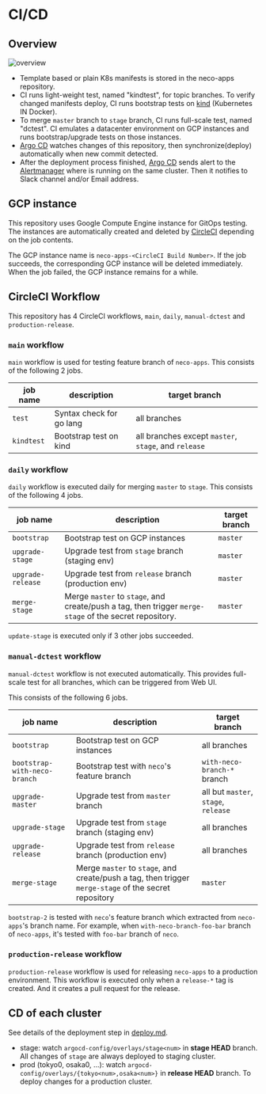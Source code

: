 CI/CD
=====

Overview
--------

![overview](http://www.plantuml.com/plantuml/svg/fPJVQzim4CVVzLSSUMeXCRJTZyuFeoFTkZ6wbRQmbq9Hv8kZMPQCT6u8e__xv9ljQY6mj7loMVfyxuTqfxD0qbDR6o4LEG-JStputWH0MsgBw2SWdtu6vXeVDAxxJT__26LSMy3aGjFdTZ61Nm80uguYQKk3CB6et4msJRYp1xShtIaR5tJqk3baJnrmtm7YKIIwc6693B3LE-wZVMqNw2qIXhZI1kgJgax3VKflfVB1bmxcvupAQAlY3pso1uVTIJJ6RMgq5APtTkxiKfUNifa2aifOMZ1nz2BLyOjK9xkgaGOzrTBAigy-NH2Z8YqKPeLRszdxeOGStcQzlGz__4p-P9j__FkA6-yAphmpzhvWXlUyNuPtXLvKJ2sglSCokbVGYEuA6IUa6x5R3AHjoJn5-ry9nB7X4N8DnG3K3rIddC35_AexkvynoE6OQE9qAuEvzYf-vr-OLVodz331DqQgYdT2PwN2ZxNKXhUmiuGOdeRnmiSXXXoEChYK5SBLzHIKgsjDucbxvdMvegWOmaV1SSQd0kGQhM3XfLKhY8sibt4rY94SWdKLvd0ILNuJHNs7WLh5T37b3IufJIw7LndShDmQF8RMa1XUiT5rWhwEPQ0lCKb-eDAUp-5D1ZyanPGRwKchraZV5p65fZLcJ6pRqOnTZNtwFvuILulg6OvsJc_waEHmci4dvzVI5w3jqlbQadPMfD2evCx9uLq6tnpf9TyEzzLkdBjf2-TU4sTeYxOslm40)

- Template based or plain K8s manifests is stored in the neco-apps repository.
- CI runs light-weight test, named "kindtest", for topic branches.  To verify changed manifests deploy, CI runs bootstrap tests on [kind][] (Kubernetes IN Docker).
- To merge `master` branch to `stage` branch, CI runs full-scale test, named "dctest".  CI emulates a datacenter environment on GCP instances and runs bootstrap/upgrade tests on those instances.
- [Argo CD][] watches changes of this repository, then synchronize(deploy) automatically when new commit detected.
- After the deployment process finished, [Argo CD][] sends alert to the [Alertmanager][] where is running on the same cluster. Then it notifies to Slack channel and/or Email address.

GCP instance
------------

This repository uses Google Compute Engine instance for GitOps testing. The instances are automatically created and deleted by [CircleCI][] depending on the job contents.

The GCP instance name is `neco-apps-<CircleCI Build Number>`. If the job succeeds, the corresponding GCP instance will be deleted immediately. When the job failed, the GCP instance remains for a while.

CircleCI Workflow
-----------------

This repository has 4 CircleCI workflows, `main`, `daily`, `manual-dctest` and `production-release`.

### `main` workflow

`main` workflow is used for testing feature branch of `neco-apps`. This consists of the following 2 jobs.

| job name   | description              | target branch                                        |
| ---------- | ------------------------ | ---------------------------------------------------- |
| `test`     | Syntax check for go lang | all branches                                         |
| `kindtest` | Bootstrap test on kind   | all branches except `master`, `stage`, and `release` |

### `daily` workflow

`daily` workflow is executed daily for merging `master` to `stage`.  This consists of the following 4 jobs.

| job name          | description                                                                                            | target branch |
| ----------------- | ------------------------------------------------------------------------------------------------------ | ------------- |
| `bootstrap`       | Bootstrap test on GCP instances                                                                        | `master`      |
| `upgrade-stage`   | Upgrade test from `stage` branch (staging env)                                                         | `master`      |
| `upgrade-release` | Upgrade test from `release` branch (production env)                                                    | `master`      |
| `merge-stage`     | Merge `master` to `stage`, and create/push a tag, then trigger `merge-stage` of the secret repository. | `master`      |

`update-stage` is executed only if 3 other jobs succeeded.

### `manual-dctest` workflow

`manual-dctest` workflow is not executed automatically.  This provides full-scale test for all branches, which can be triggered from Web UI.

This consists of the following 6 jobs.

| job name                     | description                                                                                            | target branch                        |
| ---------------------------- | ------------------------------------------------------------------------------------------------------ | ------------------------------------ |
| `bootstrap`                  | Bootstrap test on GCP instances                                                                        | all branches                         |
| `bootstrap-with-neco-branch` | Bootstrap test with `neco`'s feature branch                                                            | `with-neco-branch-*` branch          |
| `upgrade-master`             | Upgrade test from `master` branch                                                                      | all but `master`, `stage`, `release` |
| `upgrade-stage`              | Upgrade test from `stage` branch (staging env)                                                         | all branches                         |
| `upgrade-release`            | Upgrade test from `release` branch (production env)                                                    | all branches                         |
| `merge-stage`                | Merge `master` to `stage`, and create/push a tag, then trigger `merge-stage` of the secret repository | `master`                             |

`bootstrap-2` is tested with `neco`'s feature branch which extracted from `neco-apps`'s branch name.
For example, when `with-neco-branch-foo-bar` branch of `neco-apps`, it's tested with `foo-bar` branch of `neco`.

### `production-release` workflow

`production-release` workflow is used for releasing `neco-apps` to a production environment.
This workflow is executed only when a `release-*` tag is created. And it creates a pull request for the release.

CD of each cluster
------------------

See details of the deployment step in [deploy.md](deploy.md).

- stage: watch `argocd-config/overlays/stage<num>` in **stage HEAD** branch. All changes of `stage` are always deployed to staging cluster.
- prod (tokyo0, osaka0, ...): watch `argocd-config/overlays/{tokyo<num>,osaka<num>}` in **release HEAD** branch. To deploy changes for a production cluster.

[Argo CD]: https://github.com/argoproj/argo-cd
[Alertmanager]: https://prometheus.io/docs/alerting/alertmanager/
[CircleCI]: https://circleci.com/
[kind]: https://github.com/kubernetes-sigs/kind
